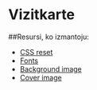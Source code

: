 # Vizitkarte
##Resursi, ko izmantoju:
* [CSS reset](https://meyerweb.com/eric/tools/css/reset/)
* [Fonts](https://fonts.google.com/share?selection.family=Poppins:wght@400;700)
* [Background image](https://manilla.lv/category/downloads/)
* [Cover image](https://www.pexels.com/ru-ru/search/purple/)
